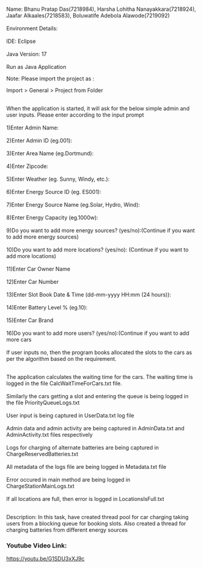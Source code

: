 <br>Name: Bhanu Pratap Das(7218984), Harsha Lohitha Nanayakkara(7218924), Jaafar Alkaales(7218583), Boluwatife Adebola Alawode(7219092)</br>
<br>Environment Details:</br>
<br>IDE: Eclipse</br>
<br>Java Version: 17</br>
<br>Run as Java Application</br>
<p>Note: Please import the project as :

Import > General > Project from Folder</p>

<p><br>When the application is started, it will ask for the below simple admin and user inputs. Please enter according to the input prompt</br>
<br>1)Enter Admin Name:</br>
<br>2)Enter Admin ID (eg.001):</br>
<br>3)Enter Area Name (eg.Dortmund):</br>
<br>4)Enter Zipcode:</br>
<br>5)Enter Weather (eg. Sunny, Windy, etc.):</br>
<br>6)Enter Energy Source ID (eg. ES001):</br>
<br>7)Enter Energy Source Name (eg.Solar, Hydro, Wind):</br>
<br>8)Enter Energy Capacity (eg.1000w):</br>
<br>9)Do you want to add more energy sources? (yes/no):(Continue if you want to add more energy sources)</br> 
<br>10)Do you want to add more locations? (yes/no): (Continue if you want to add more locations)</br>
<br>11)Enter Car Owner Name</br>
<br>12)Enter Car Number</br>
<br>13)Enter Slot Book Date & Time (dd-mm-yyyy HH:mm (24 hours)):</br>
<br>14)Enter Battery Level % (eg.10):</br>
<br>15)Enter Car Brand</br>
<br>16)Do you want to add more users? (yes/no):(Continue if you want to add more cars</br>
<br>If user inputs no, then the program books allocated the slots to the cars as per the algorithm based on the requirement.</br>
</p>
<p><br>The application calculates the waiting time for the cars. The waiting time is logged in the file CalcWaitTimeForCars.txt file.</br>
<br>Similarly the cars getting a slot and entering the queue is being logged in the file PriorityQueueLogs.txt</br>
<br>User input is being captured in UserData.txt log file</br>
<br>Admin data and admin activity are being captured in AdminData.txt and AdminActivity.txt files respectively</br>
<br>Logs for charging of alternate batteries are being captured in ChargeReservedBatteries.txt </br>
<br>All metadata of the logs file are being logged in Metadata.txt file </br>
<br>Error occured in main method are being logged in ChargeStationMainLogs.txt</br>
<br>If all locations are full, then error is logged in LocationsIsFull.txt</br><p>

<br>Description: In this task, have created thread pool for car charging taking users from a blocking queue for booking slots. Also created a thread for charging batteries from different energy sources</br>

<H3>Youtube Video Link:</H3>

<a>https://youtu.be/G1SDU3xXJ9c</a>

